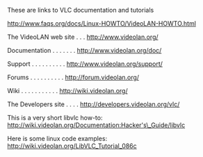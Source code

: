 These are links to VLC documentation and tutorials


http://www.faqs.org/docs/Linux-HOWTO/VideoLAN-HOWTO.html

The VideoLAN web site . . . http://www.videolan.org/

Documentation . . . . . . . http://www.videolan.org/doc/

Support . . . . . . . . . . http://www.videolan.org/support/

Forums  . . . . . . . . . . http://forum.videolan.org/

Wiki  . . . . . . . . . . . http://wiki.videolan.org/

The Developers site . . . . http://developers.videolan.org/vlc/

This is a very short libvlc how-to:
http://wiki.videolan.org/Documentation:Hacker's\_Guide/libvlc

Here is some linux code examples:
http://wiki.videolan.org/LibVLC_Tutorial_086c